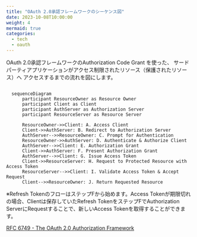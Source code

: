 ```yaml
---
title: "OAuth 2.0承認フレームワークのシーケンス図"
date: 2023-10-08T10:00:00
weight: 4
mermaid: true
categories:
  - tech
  - oauth
---
```


OAuth 2.0承認フレームワークのAuthorization Code Grant を使った、
サードパーティアプリケーションがアクセス制限されたリソース（保護されたリソース）へ
アクセスするまでの流れを図にします。


```mermaid

  sequenceDiagram
      participant ResourceOwner as Resource Owner
      participant Client as Client
      participant AuthServer as Authorization Server
      participant ResourceServer as Resource Server
      
      ResourceOwner->>Client: A. Access Client
      Client->>AuthServer: B. Redirect to Authorization Server
      AuthServer-->>ResourceOwner: C. Prompt for Authentication
      ResourceOwner->>AuthServer: D. Authenticate & Authorize Client
      AuthServer-->>Client: E. Authorization Grant
      Client->>AuthServer: F. Present Authorization Grant
      AuthServer-->>Client: G. Issue Access Token
      Client->>ResourceServer: H. Request to Protected Resource with Access Token
      ResourceServer-->>Client: I. Validate Access Token & Accept Request
      Client-->>ResourceOwner: J. Return Requested Resource

```
※Refresh TokenのフローはステップFから始めます。Access Tokenが期限切れの場合、Clientは保存していたRefresh TokenをステップFでAuthorization ServerにRequestすることで、新しいAccess Tokenを取得することができます。


[RFC 6749 - The OAuth 2.0 Authorization Framework](https://tex2e.github.io/rfc-translater/html/rfc6749.html)